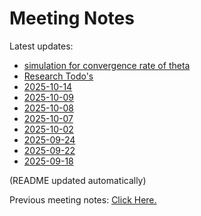 # Meeting Notes

Latest updates:

<!-- DAILY_NOTES:START -->
- [simulation for convergence rate of theta](simulation%20for%20convergence%20rate%20of%20theta.md)
- [Research Todo's](Research%20Todo%27s.md)
- [2025-10-14](2025-10-14.md)
- [2025-10-09](2025-10-09.md)
- [2025-10-08](2025-10-08.md)
- [2025-10-07](2025-10-07.md)
- [2025-10-02](2025-10-02.md)
- [2025-09-24](2025-09-24.md)
- [2025-09-22](2025-09-22.md)
- [2025-09-18](2025-09-18.md)
<!-- DAILY_NOTES:END -->

(README updated automatically)

Previous meeting notes: [Click Here.](https://github.com/Lofia/Article_Crowdsourcing)
